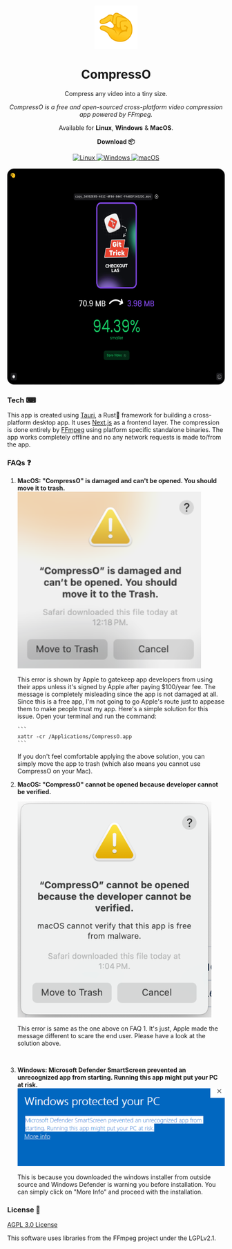 <div align="center">
  <div align="center">
   <img width="100" height="100" src="public/logo.png" alt="Logo">
  </div>
	<h1 align="center">CompressO</h1>
	<p align="center">
		Compress any video into a tiny size.
    </p>
    <i align="center">
		CompressO is a free and open-sourced cross-platform video compression app powered by FFmpeg.
    </i>
    <br />
    <p align="center">
		Available for <strong>Linux</strong>, <strong>Windows</strong> & <strong>MacOS</strong>.
    </p>
    <p>
      <strong>Download 📦</strong>
    </p>
    <div>
      <a href="https://github.com/codeforreal1/compressO/releases">
        <img alt="Linux" src="https://img.shields.io/badge/-Linux-yellow?style=flat-square&logo=linux&logoColor=black&color=orange" />
      </a>
      <a href="https://github.com/codeforreal1/compressO/releases">
        <img alt="Windows" src="https://img.shields.io/badge/-Windows-blue?style=flat-square&logo=windows&logoColor=white" />
      </a>
      <a href="https://github.com/codeforreal1/compressO/releases">
        <img alt="macOS" src="https://img.shields.io/badge/-macOS-black?style=flat-square&logo=apple&logoColor=white" />
      </a>
    </div>
    <br />
</div>
<div align="center">
    <img src="public/screenshot.png" alt="Screenshot" height="500" style="border-radius: 16px;" />
</div>

### Tech ⌨

This app is created using [Tauri](https://tauri.app/), a Rust🦀 framework for building a cross-platform desktop app. It uses [Next.js](https://nextjs.org/) as a frontend layer. The compression is done entirely by [FFmpeg](https://ffmpeg.org/) using platform specific standalone binaries.
The app works completely offline and no any network requests is made to/from the app.

### FAQs ❓

1.  <strong> MacOS: "CompressO" is damaged and can't be opened. You should move it to trash. </strong>
    !["CompressO" is damaged and can't be opened. You should move it to trash.](assets/image.png)
    <p>
    This error is shown by Apple to gatekeep app developers from using their apps unless it's signed by Apple after paying $100/year fee. The message is completely misleading since the app is not damaged at all. Since this is a free app, I'm not going to go Apple's route just to appease them to make people trust my app. Here's a simple solution for this issue. Open your terminal and run the command:
    </p>

        ```
        xattr -cr /Applications/CompressO.app
        ```

      <p>
           If you don't feel comfortable applying the above solution, you can simply move the app to trash (which also means you cannot use CompressO on your Mac).
        </p>

2.  <strong> MacOS: "CompressO" cannot be opened because developer cannot be verified. </strong>

    !["CompressO" cannot be opened because developer cannot be verified.](assets/image-1.png)

      <p>
        This error is same as the one above on FAQ 1. It's just, Apple made the message different to scare the end user. Please have a look at the solution above.
          </p>

    <br />

3.  <strong>Windows: Microsoft Defender SmartScreen prevented an unrecognized app from starting. Running this app might put your PC at risk.</strong>
    ![alt text](assets/image-2.png)

    This is because you downloaded the windows installer from outside source and Windows Defender is warning you before installation. You can simply click on "More Info" and proceed with the installation.

### License 🚨

<a href="./LICENSE">AGPL 3.0 License</a>

<p className="block text-sm">
This software uses libraries from the FFmpeg project under the LGPLv2.1.
</p>

